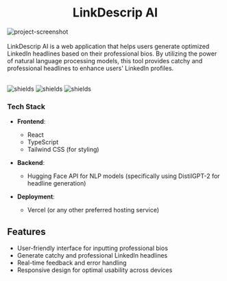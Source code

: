 <center><h1>LinkDescrip AI</h1></center>
<img src="https://github.com/user-attachments/assets/4d4ec02c-5cb5-4739-bf7c-93ef2ccd4504" alt="project-screenshot" >
<br></br>
LinkDescrip AI is a web application that helps users generate optimized LinkedIn headlines based on their professional bios. By utilizing the power of natural language processing models, this tool provides catchy and professional headlines to enhance users' LinkedIn profiles.
<br></br>
<p><img src="https://img.shields.io/website?url=http%3A//remiel.fyi" alt="shields">     <img src="https://img.shields.io/github/downloads/jaswanthremiel/LinkDescrip-AI/total" alt="shields">  <img src="https://img.shields.io/github/commit-activity/w/jaswanthremiel/LinkDescrip-AI" alt="shields"></p>

### Tech Stack

- **Frontend**: 
  - React
  - TypeScript
  - Tailwind CSS (for styling)

- **Backend**: 
  - Hugging Face API for NLP models (specifically using DistilGPT-2 for headline generation)

- **Deployment**: 
  - Vercel (or any other preferred hosting service)

## Features

- User-friendly interface for inputting professional bios
- Generate catchy and professional LinkedIn headlines
- Real-time feedback and error handling
- Responsive design for optimal usability across devices


